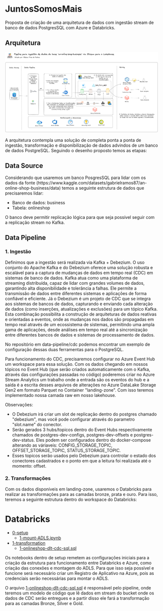 # JuntosSomosMais

Proposta de criação de uma arquitetura de dados com ingestão stream de banco de dados PostgresSQL com Azure e Databricks. 

<h2>Arquitetura</h2>

<img src="01-onlineshop/0-resources/arquitetura.png" alt="Desenho da arquitetura proposta">

A arquitetura contempla uma solução de completa ponta a ponta de ingestão, transformação e disponibilização de dados advindos de um banco de dados PostgreSQL. Seguindo o desenho proposto temos as etapas:

<h2>Data Source</h2>
Considerando que usaremos um banco PosgresSQL para lidar com os dados da fonte (https://www.kaggle.com/datasets/gabrielramos87/an-online-shop-business/data) temos a seguinte estrutura de dados que precisaremos lidar:

* Banco de dados: business
* Tabela: onlineshop

O banco deve permitir replicação lógica para que seja possível seguir com a replicação stream no Kafka. 

<h2>Data Pipeline</h2>

<h3>1. Ingestão</h3>
Definimos que a ingestão será realizada via Kafka + Debezium. O uso conjunto do Apache Kafka e do Debezium oferece uma solução robusta e escalável para a captura de mudanças de dados em tempo real (CDC) em sistemas de banco de dados. Kafka atua como uma plataforma de streaming distribuída, capaz de lidar com grandes volumes de dados, garantindo alta disponibilidade e tolerância a falhas. Ele permite a transmissão de dados entre diferentes sistemas e aplicações de forma confiável e eficiente. Já o Debezium é um projeto de CDC que se integra aos sistemas de bancos de dados, capturando e enviando cada alteração de dados (como inserções, atualizações e exclusões) para um tópico Kafka. Esta combinação possibilita a construção de arquiteturas de dados reativas e orientadas a eventos, onde as mudanças nos dados são propagadas em tempo real através de um ecossistema de sistemas, permitindo uma ampla gama de aplicações, desde análises em tempo real até a sincronização entre diferentes bancos de dados e sistemas de processamento de dados.

No repositório em data-pipeline/cdc podemos encontrar um exemplo de configuração dessas duas ferramentas para o PostgreSQL. 

Para funcionamento do CDC, precisaremos configurar no Azure Event Hub um workspace para essa solução. Com os dados chegando em nossos tópicos no Event Hub (que serão criados automaticamente com o Kafka, através das configurações passadas no código) poderemos criar no Azure Stream Analytics um trabalho onde a entrada são os eventos do hub e a saída é a escrita desses arquivos de alterações no Azure DataLake Storage Gen2 em formato Parquet no Container "landing-zone". Com isso teremos implementado nossa camada raw em nosso lakehouse. 

Observações:

* O Debezium irá criar um slot de replicação dentro do postgres chamado "debezium", mas você pode configurar através do parametro "slot.name" do conector.
* Serão gerados 3 hubs/topicos dentro do Event Hubs respectivamente chamados de postgres-dev-configs, postgres-dev-offsets e postgres-dev-status. Eles podem ser configurados dentro do docker-compose alterando as váriaveis: CONFIG_STORAGE_TOPIC, OFFSET_STORAGE_TOPIC, STATUS_STORAGE_TOPIC.
* Esses topicos serão usados pelo Debezium para controlar o estado dos conectores cadastrados e o ponto em que a leitura foi realizada até o momento: offset.
     

<h3>2. Transformações</h3>
Com os dados disponíveis em landing-zone, usaremos o Databricks para realizar as transformações para as camadas bronze, prata e ouro. Para isso, teremos a seguinte estrutura dentro do workspace do Databricks:

# Databricks
 * [0-setup](./01-onlineshop/1-data-pipeline/1-databricks/0-setup)
   * [1-mount-ADLS.ipynb](./01-onlineshop/1-data-pipeline/1-databricks/0-setup/1-mount-ADLS.ipynb)
 * [1-transformation](./01-onlineshop/1-data-pipeline/1-databricks/1-transformation)
   * [1-onlineshop-dlt-cdc-sql.sql](./01-onlineshop/1-data-pipeline/1-databricks/1-transformation/1-onlineshop-dlt-cdc-sql.sql)
     

Os notebooks dentro de setup remetem as configurações iniciais para a criação da estrutura para funcionamento entre Databricks e Azure, como criação das conexões e montagem do ADLS. Para que isso seja possível e funcione será necessário criar um Registro de Aplicativo na Azure, pois as credenciais serão necessárias para montar o ADLS.

O arquivo [1-onlineshop-dlt-cdc-sql.sql](./01-onlineshop/1-data-pipeline/1-databricks/1-transformation/1-onlineshop-dlt-cdc-sql.sql) é responsável pelo pipeline, onde teremos um modelo de código que lê dados em stream do bucket onde os dados de CDC serão entregues e a partir disso ele fará a transformação para as camadas Bronze, Silver e Gold.





